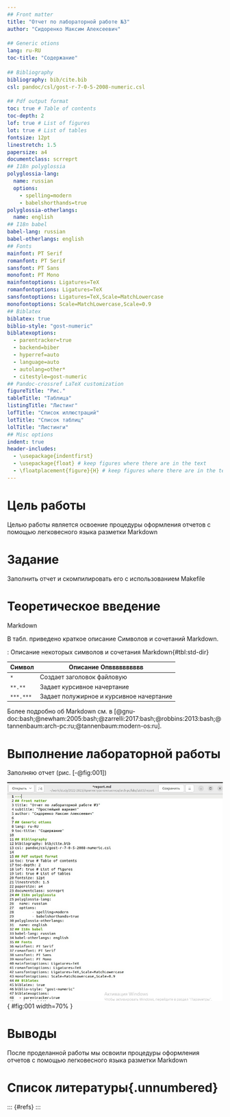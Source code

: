 ```yaml
---
## Front matter
title: "Отчет по лабораторной работе №3"
author: "Сидоренко Максим Алексеевич"

## Generic otions
lang: ru-RU
toc-title: "Содержание"

## Bibliography
bibliography: bib/cite.bib
csl: pandoc/csl/gost-r-7-0-5-2008-numeric.csl

## Pdf output format
toc: true # Table of contents
toc-depth: 2
lof: true # List of figures
lot: true # List of tables
fontsize: 12pt
linestretch: 1.5
papersize: a4
documentclass: scrreprt
## I18n polyglossia
polyglossia-lang:
  name: russian
  options:
	- spelling=modern
	- babelshorthands=true
polyglossia-otherlangs:
  name: english
## I18n babel
babel-lang: russian
babel-otherlangs: english
## Fonts
mainfont: PT Serif
romanfont: PT Serif
sansfont: PT Sans
monofont: PT Mono
mainfontoptions: Ligatures=TeX
romanfontoptions: Ligatures=TeX
sansfontoptions: Ligatures=TeX,Scale=MatchLowercase
monofontoptions: Scale=MatchLowercase,Scale=0.9
## Biblatex
biblatex: true
biblio-style: "gost-numeric"
biblatexoptions:
  - parentracker=true
  - backend=biber
  - hyperref=auto
  - language=auto
  - autolang=other*
  - citestyle=gost-numeric
## Pandoc-crossref LaTeX customization
figureTitle: "Рис."
tableTitle: "Таблица"
listingTitle: "Листинг"
lofTitle: "Список иллюстраций"
lotTitle: "Список таблиц"
lolTitle: "Листинги"
## Misc options
indent: true
header-includes:
  - \usepackage{indentfirst}
  - \usepackage{float} # keep figures where there are in the text
  - \floatplacement{figure}{H} # keep figures where there are in the text
---
```


# Цель работы

Целью работы является освоение процедуры оформления отчетов с помощью
легковесного языка разметки Markdown

# Задание

Заполнить отчет и скомпилировать его с использованием Makefile

# Теоретическое введение

Markdown

В табл. приведено краткое описание Символов и сочетаний Markdown.

: Описание некоторых символов и сочетания Markdown{#tbl:std-dir}

| Символ       |  Описание        Опвввввввввв                                                                                                          |
|--------------|----------------------------------------------------------------------------------------------------------------------------|
| `*`          | Создает заголовок файловую                                                                                    |
| `**.** `     | Задает курсивное начертание                                                |
| `***.***`    | Задает полужирное и курсивное начертание                                                                                  |


Более подробно об Markdown см. в [@gnu-doc:bash;@newham:2005:bash;@zarrelli:2017:bash;@robbins:2013:bash;@tannenbaum:arch-pc:ru;@tannenbaum:modern-os:ru].

# Выполнение лабораторной работы

Заполняю отчет (рис. [-@fig:001])

![Заполнение](image/EA95fJgny2Y.jpg){ #fig:001 width=70% }

# Выводы

После проделанной работы мы освоили процедуры оформления отчетов с помощью легковесного языка разметки Markdown

# Список литературы{.unnumbered}

::: {#refs}
:::
